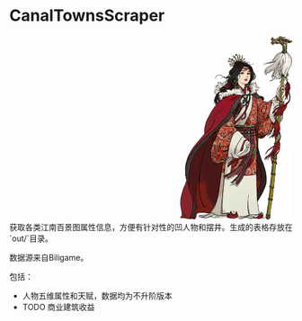 # CanalTownsScraper
<div align="right">
    <img src="/.github/img/WangZhaoJun.png" width="200px"</img> 
</div>
获取各类江南百景图属性信息，方便有针对性的凹人物和摆井。生成的表格存放在`out/`目录。

数据源来自Biligame。

包括：

* 人物五维属性和天赋，数据均为不升阶版本
* TODO 商业建筑收益

